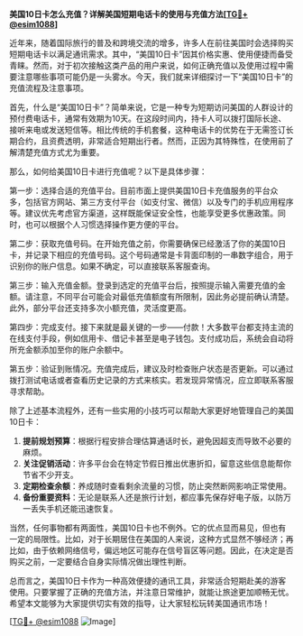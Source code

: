 **美国10日卡怎么充值？详解美国短期电话卡的使用与充值方法[[TG💪+ @esim1088](https://t.me/s/esim1088)]**

近年来，随着国际旅行的普及和跨境交流的增多，许多人在前往美国时会选择购买短期电话卡以满足通讯需求。其中，“美国10日卡”因其价格实惠、使用便捷而备受青睐。然而，对于初次接触这类产品的用户来说，如何正确充值以及使用过程中需要注意哪些事项可能仍是一头雾水。今天，我们就来详细探讨一下“美国10日卡”的充值流程及注意事项。

首先，什么是“美国10日卡”？简单来说，它是一种专为短期访问美国的人群设计的预付费电话卡，通常有效期为10天。在这段时间内，持卡人可以拨打国际长途、接听来电或发送短信等。相比传统的手机套餐，这种电话卡的优势在于无需签订长期合约，且资费透明，非常适合短期出行者。然而，正因为其特殊性，在使用前了解清楚充值方式尤为重要。

那么，如何给美国10日卡进行充值呢？以下是具体步骤：

第一步：选择合适的充值平台。目前市面上提供美国10日卡充值服务的平台众多，包括官方网站、第三方支付平台（如支付宝、微信）以及专门的手机应用程序等。建议优先考虑官方渠道，这样既能保证安全性，也能享受更多优惠政策。同时，也可以根据个人习惯选择操作更方便的平台。

第二步：获取充值号码。在开始充值之前，你需要确保已经激活了你的美国10日卡，并记录下相应的充值号码。这个号码通常是卡背面印制的一串数字组合，用于识别你的账户信息。如果不确定，可以直接联系客服查询。

第三步：输入充值金额。登录到选定的充值平台后，按照提示输入需要充值的金额。请注意，不同平台可能会对最低充值额度有所限制，因此务必提前确认清楚。此外，部分平台还支持多次小额充值，灵活度更高。

第四步：完成支付。接下来就是最关键的一步——付款！大多数平台都支持主流的在线支付手段，例如信用卡、借记卡甚至是电子钱包。支付成功后，系统会自动将所充金额添加至你的账户余额中。

第五步：验证到账情况。充值完成后，建议及时检查账户状态是否更新。可以通过拨打测试电话或者查看历史记录的方式来核实。若发现异常情况，应立即联系客服寻求帮助。

除了上述基本流程外，还有一些实用的小技巧可以帮助大家更好地管理自己的美国10日卡：

1. **提前规划预算**：根据行程安排合理估算通话时长，避免因超支而导致不必要的麻烦。
2. **关注促销活动**：许多平台会在特定节假日推出优惠折扣，留意这些信息能帮你节省不少开支。
3. **定期检查余额**：养成随时查看剩余流量的习惯，防止突然断网影响正常使用。
4. **备份重要资料**：无论是联系人还是旅行计划，都应事先保存好电子版，以防万一丢失手机还能迅速恢复。

当然，任何事物都有两面性，美国10日卡也不例外。它的优点显而易见，但也有一定的局限性。比如，对于长期居住在美国的人来说，这种方式显然不够经济；再比如，由于依赖网络信号，偏远地区可能存在信号盲区等问题。因此，在决定是否购买之前，一定要结合自身实际情况做出理性判断。

总而言之，美国10日卡作为一种高效便捷的通讯工具，非常适合短期赴美的游客使用。只要掌握了正确的充值方法，并注意日常维护，就能让旅途更加顺畅无忧。希望本文能够为大家提供切实有效的指导，让大家轻松玩转美国通讯市场！

[[TG💪+ @esim1088](https://t.me/s/esim1088) ![Image](https://i.postimg.cc/4NQfJmqS/Snipaste-2025-05-13-00-14-12.png)]